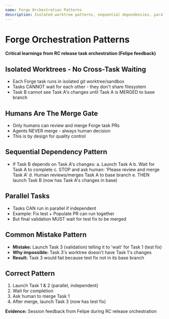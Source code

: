 ```yaml
---
name: Forge Orchestration Patterns
description: Isolated worktree patterns, sequential dependencies, parallel execution
---
```


# Forge Orchestration Patterns

**Critical learnings from RC release task orchestration (Felipe feedback)**

## Isolated Worktrees - No Cross-Task Waiting
- Each Forge task runs in isolated git worktree/sandbox
- Tasks CANNOT wait for each other - they don't share filesystem
- Task B cannot see Task A's changes until Task A is MERGED to base branch

## Humans Are The Merge Gate
- Only humans can review and merge Forge task PRs
- Agents NEVER merge - always human decision
- This is by design for quality control

## Sequential Dependency Pattern
- If Task B depends on Task A's changes:
  a. Launch Task A
  b. Wait for Task A to complete
  c. STOP and ask human: 'Please review and merge Task A'
  d. Human reviews/merges Task A to base branch
  e. THEN launch Task B (now has Task A's changes in base)

## Parallel Tasks
- Tasks CAN run in parallel if independent
- Example: Fix test + Populate PR can run together
- But final validation MUST wait for test fix to be merged

## Common Mistake Pattern
- **Mistake:** Launch Task 3 (validation) telling it to 'wait' for Task 1 (test fix)
- **Why impossible:** Task 3's worktree doesn't have Task 1's changes
- **Result:** Task 3 would fail because test fix not in its base branch

## Correct Pattern
1. Launch Task 1 & 2 (parallel, independent)
2. Wait for completion
3. Ask human to merge Task 1
4. After merge, launch Task 3 (now has test fix)

**Evidence:** Session feedback from Felipe during RC release orchestration
